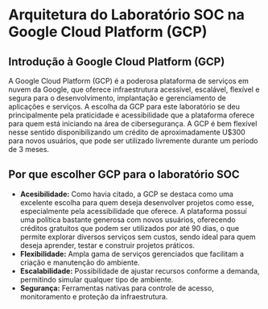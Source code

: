 # Arquitetura do Laboratório SOC na Google Cloud Platform (GCP)

## Introdução à Google Cloud Platform (GCP)

A Google Cloud Platform (GCP) é a poderosa plataforma de serviços em nuvem da Google, que oferece infraestrutura acessível, escalável, flexível e segura para o desenvolvimento, implantação e gerenciamento de aplicações e serviços. A escolha da GCP para este laboratório se deu principalmente pela praticidade e acessibilidade que a plataforma oferece para quem está iniciando na área de cibersegurança. A GCP é bem flexível nesse sentido disponibilizando um crédito de aproximadamente U$300 para novos usuários, que pode ser utilizado livremente durante um período de 3 meses.

## Por que escolher GCP para o laboratório SOC

- **Acesibilidade:** Como havia citado, a GCP se destaca como uma excelente escolha para quem deseja desenvolver projetos como esse, especialmente pela acessibilidade que oferece. A plataforma possuí uma política bastante generosa com novos usuários, oferecendo créditos gratuitos que podem ser utilizados por até 90 dias, o que permite explorar diversos serviços sem custos, sendo ideal para quem deseja aprender, testar e construir projetos práticos.
- **Flexibilidade:** Ampla gama de serviços gerenciados que facilitam a criação e manutenção do ambiente.
- **Escalabilidade:** Possibilidade de ajustar recursos conforme a demanda, permitindo simular qualquer tipo de ambiente.
- **Segurança:** Ferramentas nativas para controle de acesso, monitoramento e proteção da infraestrutura. 